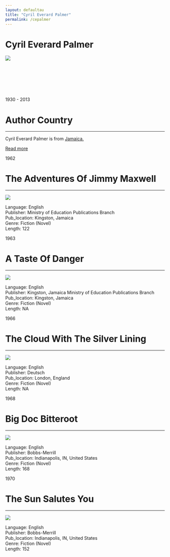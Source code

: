```yaml
---
layout: defaultau
title: "Cyril Everard Palmer"
permalink: /cepalmer
---
```

<!-- partial:index.partial.html -->
<div class="content">
    <h1>Cyril Everard Palmer</h1>
    <div class="quote">
        <div><img src="https://i0.wp.com/nlj.gov.jm/wp-content/uploads/2017/04/everard_palmer.jpg?w=327&ssl=1" class="logo"></div>
    </div>
    <div class="timeline">
        <div style="padding-bottom:100px;"></div>
        <div class="block">
            <div class="date right"><p class="right"> 1930 - 2013 </p></div>
            <div class="dot"></div>
            <div class="left first">
            <div class="author_country">
                <h1>Author Country</h1><hr>
            <div class="aclocation"><p>Cyril Everard Palmer is from <a href="http://localhost:4000/4">Jamaica.</a></p></div>
                <div class="acreadmore"><a href="https://en.wikipedia.org/wiki/Cyril_Palmer" target="_blank">Read more</a></div>
            </div>
            </div>
        </div>
        <div class="block">
            <div class="date left"><p class="left">1962</p></div>
            <div class="dot"></div>
            <div class="right">
                <h1>The Adventures Of Jimmy Maxwell</h1><hr>
                <p><img src="https://cdn.vectorstock.com/i/preview-1x/48/06/image-preview-icon-picture-placeholder-vector-31284806.jpg" ></p>
                <p>
                Language: English <br/>
                Publisher: Ministry of Education Publications Branch		 <br/>
                Pub_location: Kingston, Jamaica <br/>
                Genre: Fiction (Novel) <br/>
                Length: 122 <br/>                   </p>
            </div>
        </div>
        <div class="block">
            <div class="date right"><p class="right">1963</p></div>
            <div class="dot"></div>
            <div class="left">
                <h1>A Taste Of Danger</h1><hr>
                <p><img src="https://cdn.vectorstock.com/i/preview-1x/48/06/image-preview-icon-picture-placeholder-vector-31284806.jpg"></p>
                <p>
                Language: English <br/>
                Publisher: Kingston, Jamaica Ministry of Education Publications Branch	 <br/>
                Pub_location: Kingston, Jamaica <br/>
                Genre: Fiction (Novel) <br/>
                Length: NA <br/>                       </p>
            </div>
        </div>
        <div class="block">
            <div class="date left"><p class="left hide">1966</p></div>
            <div class="dot"></div>
            <div class="right hide">
                <h1>The Cloud With The Silver Lining</h1><hr>
                <p><img src="http://macmillancaribbeanebooks.com/media/catalog/product/cache/6/image/400x/17f82f742ffe127f42dca9de82fb58b1/9/7/9780230438521_19.jpg"></p>
                <p>
                Language: English <br/>
                Publisher: Deutsch <br/>
                Pub_location: London, England <br/>
                Genre: Fiction (Novel) <br/>
                Length: NA <br/>                </p>
            </div>
        </div>
        <div class="block">
            <div class="date right"><p class="right hide">1968</p></div>
            <div class="dot"></div>
            <div class="left hide">
                <h1>Big Doc Bitteroot</h1><hr>
                <p><img src="https://up.bookfusion.com/book/cover/000/972/039/large_1b5e7a8d7e478e01.jpg"></p>
                <p>
                Language: English <br/>
                Publisher: Bobbs-Merrill	 <br/>
                Pub_location: Indianapolis, IN, United States <br/>
                Genre: Fiction (Novel) <br/>
                Length: 168 <br/>                                </p>
            </div>
        </div>
        <div class="block">
            <div class="date left"><p class="left hide">1970</p></div>
            <div class="dot"></div>
            <div class="right hide">
                <h1>The Sun Salutes You</h1><hr>
                <p><img src="http://macmillancaribbeanebooks.com/media/catalog/product/cache/6/image/400x/17f82f742ffe127f42dca9de82fb58b1/9/7/9780230451858_15.jpg"></p>
                <p>
                Language: English <br/>
                Publisher: Bobbs-Merrill	<br/>
                Pub_location: Indianapolis, IN, United States <br/>
                Genre: Fiction (Novel) <br/>
                Length: 152 <br/>                     </p>
            </div>
        </div>
</div>
